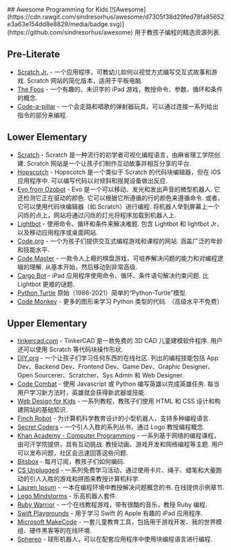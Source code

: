 <div class="github-widget" data-repo="HollyAdele/awesome-programming-for-kids"></div>
<script async src="https://pagead2.googlesyndication.com/pagead/js/adsbygoogle.js"></script><ins class="adsbygoogle" style="display:block" data-ad-client="ca-pub-6890694312814945" data-ad-slot="5473692530" data-ad-format="auto"  data-full-width-responsive="true"></ins><script>(adsbygoogle = window.adsbygoogle || []).push({});</script>
## Awesome Programming for Kids [![Awesome](https://cdn.rawgit.com/sindresorhus/awesome/d7305f38d29fed78fa85652e3a63e154dd8e8829/media/badge.svg)](https://github.com/sindresorhus/awesome)
用于教孩子编程的精选资源列表. 


## Pre-Literate
* [Scratch Jr.](https://www.scratchjr.org/)  - 一个应用程序，可教幼儿如何以视觉方式编写交互式故事和游戏.  Scratch 网站的简化版本，适用于平板电脑. 
* [The Foos](https://itunes.apple.com/app/id923441570) - 一个有趣的、未识字的 iPad 游戏，教授命令、参数、循环和条件的概念. 
* [Code-a-pillar](https://www.fisher-price.com/en-us/product/think-learn-code-a-pillar-twist-gfp25) - 一个会走路和唱歌的弹射器玩具，可以通过连接一系列给出指令的部分来编程.

## Lower Elementary 
* [Scratch](https://scratch.mit.edu/)  - Scratch 是一种流行的初学者可视化编程语言，由麻省理工学院创建.  Scratch 网站是一个让孩子们制作互动故事并相互分享的平台.
* [Hopscotch](https://www.gethopscotch.com/)  - Hopscotch 是一个类似于 Scratch 的代码块编辑器，但在 iOS 应用程序中. 可以编写代码以对倾斜和摇晃设备做出反应. 
* [Evo from Ozobot](https://ozoblockly.com/editor?lang=en&robot=evo&mode=2)  - Evo 是一个可以移动、发光和发出声音的微型机器人. 它还检测它正在驱动的颜色. 它可以根据它所遵循的行的颜色来遵循命令. 或者，它可以使用代码块编辑器（如 Scratch）进行编程. 将机器人举到屏幕上一个闪烁的点上，网站将通过闪烁的灯光将程序加载到机器人上. 
* [Lightbot](https://lightbot.com/)  - 使用命令、循环和条件来解决难题. 包含 Lightbot 和 lightbot Jr，以及移动应用程序或桌面网站.   
* [Code.org](https://studio.code.org/)  - 一个为孩子们提供交互式编程游戏和课程的网站. 涵盖广泛的年龄和技能水平.
* [Code Master](https://www.thinkfun.com/products/code-master/)  - 一款令人上瘾的棋盘游戏，可培养解决问题的能力和对编程逻辑的理解. 从基本开始，然后移动到非常高级. 
* [Cargo Bot](https://itunes.apple.com/us/app/cargo-bot/id519690804?mt=8)  - iPad 应用程序使用命令、循环、条件语句解决约束问题. 比 Lightbot 更难的谜题.
* [Python Turtle](https://github.com/PythonTurtle/PythonTurtle) 原始（1986-2021）简单的“Python-Turtle”模型.
* [Code Monkey](https://app.codemonkey.com/users/sign_up/student/age)  - 更多的图形来学习 Python 类型的代码.  （高级水平不免费）


## Upper Elementary
* [tinkercad.com](https://www.tinkercad.com/things?type=codeblocks&view_mode=default)  - TinkerCAD 是一款免费的 3D CAD 儿童建模软件程序. 用户还可以使用 Scratch 等代码块操作形状.
* [DIY.org](https://diy.org/skills)  - 一个让孩子们学习任何东西的在线社区. 列出的编程技能包括 App Dev、Backend Dev、Frontend Dev、Game Dev、Graphic Designer、Open Sourcerer、Scratcher、Sys Admin 和 Web Designer. 
* [Code Combat](https://codecombat.com/)  - 使用 Javascript 或 Python 编写英雄以完成英雄任务. 每当用户学习新方法时，英雄就会获得新武器或技能. 
* [Web Design for Kids](https://webdesign.tutsplus.com/series/web-design-for-kids--cms-823) - 一系列教程，教孩子们使用 HTML 和 CSS 设计和构建网站的基础知识.
* [Finch Robot](https://www.birdbraintechnologies.com/finch2/) - 为计算机科学教育设计的小型机器人，支持多种编程语言.
* [Secret Coders](http://www.secret-coders.com/buy-the-books/) - 一个引人入胜的系列丛书，通过 Logo 教授编程概念. 
* [Khan Academy - Computer Programming](https://www.khanacademy.org/computing/computer-programming)  - 一系列基于网络的编程课程，由可汗学院提供，具有互动挑战. 教授动画、游戏开发和网络编程等主题. 用户可以发布问题，社区会迅速回答这些问题.  
* [Bitsbox](https://bitsbox.com/) - 每月订阅，教孩子们如何编码.
* [CS Unplugged](http://csunplugged.org/) - 一系列免费学习活动，通过使用卡片、绳子、蜡笔和大量跑动的引人入胜的游戏和拼图来教授计算机科学.
* [Lauren Ipsum](http://laurenipsum.org/)  - 一本在编程环境中教授解决问题概念的书. 在线提供示例章节.
* [Lego Mindstorms](http://www.lego.com/en-us/mindstorms/?domainredir=mindstorms.lego.com) - 乐高机器人套件.
* [Ruby Warrior](https://www.bloc.io/ruby-warrior#/) - 一个在线教程游戏，带有很酷的音乐，教授 Ruby 编程.
* [Swift Playgrounds](http://www.apple.com/swift/playgrounds/) - 用于学习 Swift 的 Apple 有趣的 iPad 应用程序.
* [Microsoft MakeCode](https://www.microsoft.com/en-us/makecode) - 一套儿童教育工具，包括用于游戏开发、我的世界模组、硬件黑客等的在线环境.
* [Sphereo](https://sphero.com/products/mini-at-home-learning-kit) - 球形机器人，可以在配套应用程序中使用块编程语言进行编程.
